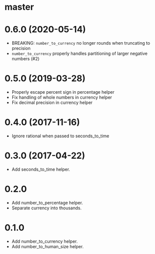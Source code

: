 # master

# 0.6.0 (2020-05-14)
- BREAKING: `number_to_currency` no longer rounds when truncating to precision
- `number_to_currency` properly handles partitioning of larger negative numbers (#2)

# 0.5.0 (2019-03-28)
- Properly escape percent sign in percentage helper
- Fix handling of whole numbers in currency helper
- Fix decimal precision in currency helper

# 0.4.0 (2017-11-16)
- Ignore rational when passed to seconds_to_time

# 0.3.0 (2017-04-22)
- Add seconds_to_time helper.

# 0.2.0
- Add number_to_percentage helper.
- Separate currency into thousands.

# 0.1.0
- Add number_to_currency helper.
- Add number_to_human_size helper.
